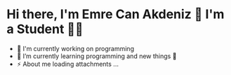 # Hi there, I'm Emre Can Akdeniz 👋 I'm a Student 👨‍🎓

- 🔭 I'm currently working on programming
- 🌱 I’m currently learning programming and new things 🤣
- ⚡ About me loading attachments ...
